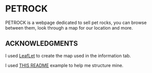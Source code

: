 # PETROCK

PETROCK is a webpage dedicated to sell pet rocks, you can browse between them, look through a map for our location and more.

## ACKNOWLEDGMENTS

I used <a href="https://leafletjs.com">LeafLet</a> to create the map used in the information tab.

I used <a href="https://github.com/othneildrew/Best-README-Template">THIS README</a> example to help me structure mine.